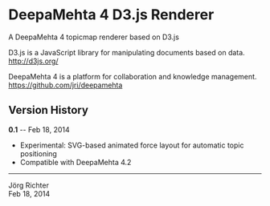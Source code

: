 
DeepaMehta 4 D3.js Renderer
===========================

A DeepaMehta 4 topicmap renderer based on D3.js

D3.js is a JavaScript library for manipulating documents based on data.  
<http://d3js.org/>

DeepaMehta 4 is a platform for collaboration and knowledge management.  
<https://github.com/jri/deepamehta>


Version History
---------------

**0.1** -- Feb 18, 2014

* Experimental: SVG-based animated force layout for automatic topic positioning
* Compatible with DeepaMehta 4.2


------------
Jörg Richter  
Feb 18, 2014
